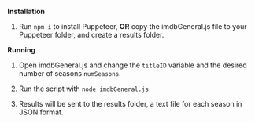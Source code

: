 **Installation**
1. Run `npm i` to install Puppeteer, **OR** copy the imdbGeneral.js file to your Puppeteer folder, and create a results folder.

**Running**
1. Open imdbGeneral.js and change the `titleID` variable and the desired number of seasons `numSeasons`.

2. Run the script with `node imdbGeneral.js`

3. Results will be sent to the results folder, a text file for each season in JSON format.
